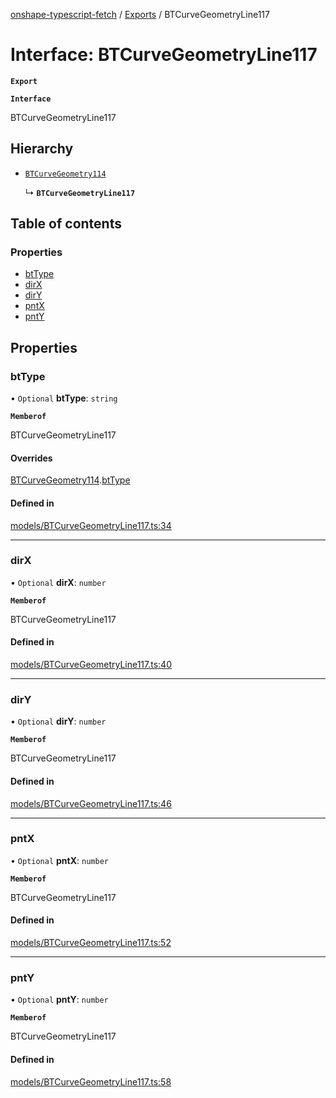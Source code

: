 [onshape-typescript-fetch](../README.md) / [Exports](../modules.md) / BTCurveGeometryLine117

# Interface: BTCurveGeometryLine117

**`Export`**

**`Interface`**

BTCurveGeometryLine117

## Hierarchy

- [`BTCurveGeometry114`](BTCurveGeometry114.md)

  ↳ **`BTCurveGeometryLine117`**

## Table of contents

### Properties

- [btType](BTCurveGeometryLine117.md#bttype)
- [dirX](BTCurveGeometryLine117.md#dirx)
- [dirY](BTCurveGeometryLine117.md#diry)
- [pntX](BTCurveGeometryLine117.md#pntx)
- [pntY](BTCurveGeometryLine117.md#pnty)

## Properties

### btType

• `Optional` **btType**: `string`

**`Memberof`**

BTCurveGeometryLine117

#### Overrides

[BTCurveGeometry114](BTCurveGeometry114.md).[btType](BTCurveGeometry114.md#bttype)

#### Defined in

[models/BTCurveGeometryLine117.ts:34](https://github.com/toebes/onshape-typescript-fetch/blob/3e11ae1/models/BTCurveGeometryLine117.ts#L34)

___

### dirX

• `Optional` **dirX**: `number`

**`Memberof`**

BTCurveGeometryLine117

#### Defined in

[models/BTCurveGeometryLine117.ts:40](https://github.com/toebes/onshape-typescript-fetch/blob/3e11ae1/models/BTCurveGeometryLine117.ts#L40)

___

### dirY

• `Optional` **dirY**: `number`

**`Memberof`**

BTCurveGeometryLine117

#### Defined in

[models/BTCurveGeometryLine117.ts:46](https://github.com/toebes/onshape-typescript-fetch/blob/3e11ae1/models/BTCurveGeometryLine117.ts#L46)

___

### pntX

• `Optional` **pntX**: `number`

**`Memberof`**

BTCurveGeometryLine117

#### Defined in

[models/BTCurveGeometryLine117.ts:52](https://github.com/toebes/onshape-typescript-fetch/blob/3e11ae1/models/BTCurveGeometryLine117.ts#L52)

___

### pntY

• `Optional` **pntY**: `number`

**`Memberof`**

BTCurveGeometryLine117

#### Defined in

[models/BTCurveGeometryLine117.ts:58](https://github.com/toebes/onshape-typescript-fetch/blob/3e11ae1/models/BTCurveGeometryLine117.ts#L58)
